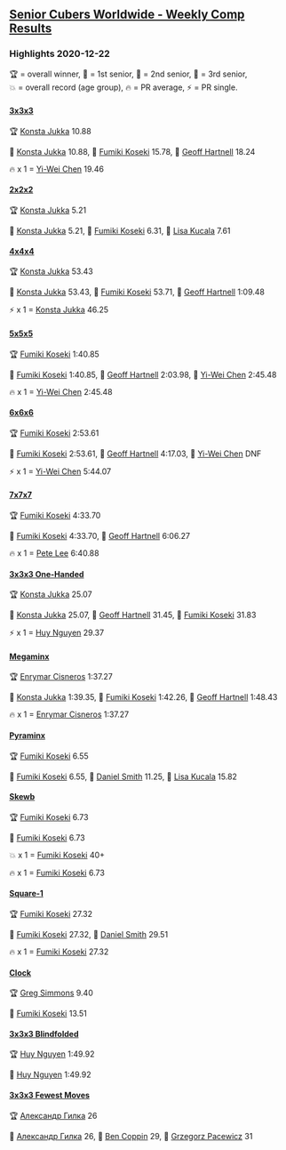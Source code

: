 <style>table {white-space: nowrap;}</style>
<link rel="stylesheet" type="text/css" href="/scw-comp/css/flags.css" />

## [Senior Cubers Worldwide - Weekly Comp Results](/scw-comp/results/)
### Highlights 2020-12-22

<span style="white-space: nowrap;">🏆 = overall winner</span>, <span style="white-space: nowrap;">🥇 = 1st senior</span>, <span style="white-space: nowrap;">🥈 = 2nd senior</span>, <span style="white-space: nowrap;">🥉 = 3rd senior</span>, <span style="white-space: nowrap;">💥 = overall record (age group)</span>, <span style="white-space: nowrap;">🔥 = PR average</span>, <span style="white-space: nowrap;">⚡ = PR single</span>.

#### [3x3x3](333.md)

<span style="white-space: nowrap;">🏆 [Konsta Jukka](../../persons/konsta_jukka/333.md) 10.88</span>

<span style="white-space: nowrap;">🥇 [Konsta Jukka](../../persons/konsta_jukka/333.md) 10.88</span>, <span style="white-space: nowrap;">🥈 [Fumiki Koseki](../../persons/fumiki_koseki/333.md) 15.78</span>, <span style="white-space: nowrap;">🥉 [Geoff Hartnell](../../persons/geoff_hartnell/333.md) 18.24</span>

🔥 x 1 = <span style="white-space: nowrap;">[Yi-Wei Chen](../../persons/yi_wei_chen/333.md) 19.46</span>

#### [2x2x2](222.md)

<span style="white-space: nowrap;">🏆 [Konsta Jukka](../../persons/konsta_jukka/222.md) 5.21</span>

<span style="white-space: nowrap;">🥇 [Konsta Jukka](../../persons/konsta_jukka/222.md) 5.21</span>, <span style="white-space: nowrap;">🥈 [Fumiki Koseki](../../persons/fumiki_koseki/222.md) 6.31</span>, <span style="white-space: nowrap;">🥉 [Lisa Kucala](../../persons/lisa_kucala/222.md) 7.61</span>

#### [4x4x4](444.md)

<span style="white-space: nowrap;">🏆 [Konsta Jukka](../../persons/konsta_jukka/444.md) 53.43</span>

<span style="white-space: nowrap;">🥇 [Konsta Jukka](../../persons/konsta_jukka/444.md) 53.43</span>, <span style="white-space: nowrap;">🥈 [Fumiki Koseki](../../persons/fumiki_koseki/444.md) 53.71</span>, <span style="white-space: nowrap;">🥉 [Geoff Hartnell](../../persons/geoff_hartnell/444.md) 1:09.48</span>

⚡ x 1 = <span style="white-space: nowrap;">[Konsta Jukka](../../persons/konsta_jukka/444.md) 46.25</span>

#### [5x5x5](555.md)

<span style="white-space: nowrap;">🏆 [Fumiki Koseki](../../persons/fumiki_koseki/555.md) 1:40.85</span>

<span style="white-space: nowrap;">🥇 [Fumiki Koseki](../../persons/fumiki_koseki/555.md) 1:40.85</span>, <span style="white-space: nowrap;">🥈 [Geoff Hartnell](../../persons/geoff_hartnell/555.md) 2:03.98</span>, <span style="white-space: nowrap;">🥉 [Yi-Wei Chen](../../persons/yi_wei_chen/555.md) 2:45.48</span>

🔥 x 1 = <span style="white-space: nowrap;">[Yi-Wei Chen](../../persons/yi_wei_chen/555.md) 2:45.48</span>

#### [6x6x6](666.md)

<span style="white-space: nowrap;">🏆 [Fumiki Koseki](../../persons/fumiki_koseki/666.md) 2:53.61</span>

<span style="white-space: nowrap;">🥇 [Fumiki Koseki](../../persons/fumiki_koseki/666.md) 2:53.61</span>, <span style="white-space: nowrap;">🥈 [Geoff Hartnell](../../persons/geoff_hartnell/666.md) 4:17.03</span>, <span style="white-space: nowrap;">🥉 [Yi-Wei Chen](../../persons/yi_wei_chen/666.md) DNF</span>

⚡ x 1 = <span style="white-space: nowrap;">[Yi-Wei Chen](../../persons/yi_wei_chen/666.md) 5:44.07</span>

#### [7x7x7](777.md)

<span style="white-space: nowrap;">🏆 [Fumiki Koseki](../../persons/fumiki_koseki/777.md) 4:33.70</span>

<span style="white-space: nowrap;">🥇 [Fumiki Koseki](../../persons/fumiki_koseki/777.md) 4:33.70</span>, <span style="white-space: nowrap;">🥈 [Geoff Hartnell](../../persons/geoff_hartnell/777.md) 6:06.27</span>

🔥 x 1 = <span style="white-space: nowrap;">[Pete Lee](../../persons/pete_lee/777.md) 6:40.88</span>

#### [3x3x3 One-Handed](333oh.md)

<span style="white-space: nowrap;">🏆 [Konsta Jukka](../../persons/konsta_jukka/333oh.md) 25.07</span>

<span style="white-space: nowrap;">🥇 [Konsta Jukka](../../persons/konsta_jukka/333oh.md) 25.07</span>, <span style="white-space: nowrap;">🥈 [Geoff Hartnell](../../persons/geoff_hartnell/333oh.md) 31.45</span>, <span style="white-space: nowrap;">🥉 [Fumiki Koseki](../../persons/fumiki_koseki/333oh.md) 31.83</span>

⚡ x 1 = <span style="white-space: nowrap;">[Huy Nguyen](../../persons/huy_nguyen/333oh.md) 29.37</span>

#### [Megaminx](minx.md)

<span style="white-space: nowrap;">🏆 [Enrymar Cisneros](../../persons/enrymar_cisneros/minx.md) 1:37.27</span>

<span style="white-space: nowrap;">🥇 [Konsta Jukka](../../persons/konsta_jukka/minx.md) 1:39.35</span>, <span style="white-space: nowrap;">🥈 [Fumiki Koseki](../../persons/fumiki_koseki/minx.md) 1:42.26</span>, <span style="white-space: nowrap;">🥉 [Geoff Hartnell](../../persons/geoff_hartnell/minx.md) 1:48.43</span>

🔥 x 1 = <span style="white-space: nowrap;">[Enrymar Cisneros](../../persons/enrymar_cisneros/minx.md) 1:37.27</span>

#### [Pyraminx](pyram.md)

<span style="white-space: nowrap;">🏆 [Fumiki Koseki](../../persons/fumiki_koseki/pyram.md) 6.55</span>

<span style="white-space: nowrap;">🥇 [Fumiki Koseki](../../persons/fumiki_koseki/pyram.md) 6.55</span>, <span style="white-space: nowrap;">🥈 [Daniel Smith](../../persons/daniel_smith/pyram.md) 11.25</span>, <span style="white-space: nowrap;">🥉 [Lisa Kucala](../../persons/lisa_kucala/pyram.md) 15.82</span>

#### [Skewb](skewb.md)

<span style="white-space: nowrap;">🏆 [Fumiki Koseki](../../persons/fumiki_koseki/skewb.md) 6.73</span>

<span style="white-space: nowrap;">🥇 [Fumiki Koseki](../../persons/fumiki_koseki/skewb.md) 6.73</span>

💥 x 1 = <span style="white-space: nowrap;">[Fumiki Koseki](../../persons/fumiki_koseki/skewb.md) 40+</span>

🔥 x 1 = <span style="white-space: nowrap;">[Fumiki Koseki](../../persons/fumiki_koseki/skewb.md) 6.73</span>

#### [Square-1](sq1.md)

<span style="white-space: nowrap;">🏆 [Fumiki Koseki](../../persons/fumiki_koseki/sq1.md) 27.32</span>

<span style="white-space: nowrap;">🥇 [Fumiki Koseki](../../persons/fumiki_koseki/sq1.md) 27.32</span>, <span style="white-space: nowrap;">🥈 [Daniel Smith](../../persons/daniel_smith/sq1.md) 29.51</span>

🔥 x 1 = <span style="white-space: nowrap;">[Fumiki Koseki](../../persons/fumiki_koseki/sq1.md) 27.32</span>

#### [Clock](clock.md)

<span style="white-space: nowrap;">🏆 [Greg Simmons](../../persons/greg_simmons/clock.md) 9.40</span>

<span style="white-space: nowrap;">🥇 [Fumiki Koseki](../../persons/fumiki_koseki/clock.md) 13.51</span>

#### [3x3x3 Blindfolded](333bf.md)

<span style="white-space: nowrap;">🏆 [Huy Nguyen](../../persons/huy_nguyen/333bf.md) 1:49.92</span>

<span style="white-space: nowrap;">🥇 [Huy Nguyen](../../persons/huy_nguyen/333bf.md) 1:49.92</span>

#### [3x3x3 Fewest Moves](333fm.md)

<span style="white-space: nowrap;">🏆 [Александр Гилка](../../persons/александр_гилка/333fm.md) 26</span>

<span style="white-space: nowrap;">🥇 [Александр Гилка](../../persons/александр_гилка/333fm.md) 26</span>, <span style="white-space: nowrap;">🥈 [Ben Coppin](../../persons/ben_coppin/333fm.md) 29</span>, <span style="white-space: nowrap;">🥉 [Grzegorz Pacewicz](../../persons/grzegorz_pacewicz/333fm.md) 31</span>


<!-- Global site tag (gtag.js) - Google Analytics -->
<script async src="https://www.googletagmanager.com/gtag/js?id=UA-86348435-3"></script>
<script>window.dataLayer = window.dataLayer || []; function gtag() {dataLayer.push(arguments);} gtag('js', new Date()); gtag('config', 'UA-86348435-3');</script>
